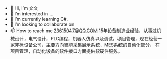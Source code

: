 - 👋 Hi, I’m 文文
- 👀 I’m interested in ...
- 🌱 I’m currently learning C#.
- 💞️ I’m looking to collaborate on 
- 📫 How to reach me 23615047@QQ.COM
15年设备制造业经验，从事过机械设计，电气设计，PLC编程，机器人仿真以及调试，项目管理，现在经营一家非标设备公司，主要方向智能采集展示系统，MES系统的自动化部分，
    在项目管理，自动化设备的软件接口方面提供软硬件服务。
<!---
tomtommtom/tomtommtom is a ✨ special ✨ repository because its `README.md` (this file) appears on your GitHub profile.
You can click the Preview link to take a look at your changes.
--->
